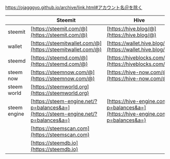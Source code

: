 
https://ojagggyo.github.io/archive/link.html#アカウント名＠を除く

||Steemit|Hive|
|-----|-----|-----|
|steemit|[https://steemit.com/@](https://steemit.com/@)|[https://hive.blog/@](https://hive.blog/@)|
|wallet|[https://steemitwallet.com/@](https://steemitwallet.com/@)|[https://wallet.hive.blog/@](https://wallet.hive.blog/@)|
|steemd|[https://steemd.com/@](https://steemd.com/@)|[https://hiveblocks.com/@](https://hiveblocks.com/@)|
|steem now|[https://steemnow.com/@](https://steemnow.com/@)|[https://hive-now.com/@](https://hive-now.com/@)|
|steem world|[https://steemworld.org](https://steemworld.org)||
|steem engine|[https://steem-engine.net/?p=balances&a=](https://steem-engine.net/?p=balances&a=)|[https://hive-engine.com/?p=balances&a=](https://hive-engine.com/?p=balances&a=)|
||[https://steemscan.com](https://steemscan.com)||
||[https://steemdb.io](https://steemdb.io)||




<script src="https://code.jquery.com/jquery-3.2.1.slim.min.js" integrity="sha384-KJ3o2DKtIkvYIK3UENzmM7KCkRr/rE9/Qpg6aAZGJwFDMVNA/GpGFF93hXpG5KkN" crossorigin="anonymous"></script>
<script src="./link.js"></script>
